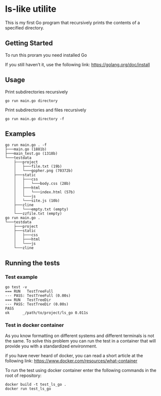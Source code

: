 # ls-like utilite

This is my first Go program that recursively prints the contents of a specified directory.


## Getting Started

To run this proram you need installed Go

If you still haven’t it, use the following link: 
https://golang.org/doc/install

## Usage
Print subdirectories recursively
```
go run main.go directory 
```
Print subdirectories and files recursively
```
go run main.go directory -f
```

## Examples
```
go run main.go . -f
├───main.go (1881b)
├───main_test.go (1318b)
└───testdata
    ├───project
    │   ├───file.txt (19b)
    │   └───gopher.png (70372b)
    ├───static
    │   ├───css
    │   │   └───body.css (28b)
    │   ├───html
    │   │   └───index.html (57b)
    │   └───js
    │   └───site.js (10b)
    ├───zline
    │   └───empty.txt (empty)
    └───zzfile.txt (empty)
go run main.go .
└───testdata
    ├───project
    ├───static
    │   ├───css
    │   ├───html
    │   └───js
    └───zline
  ```
  
  ## Running the tests
  
  ### Test example
  
  ```
go test -v
=== RUN   TestTreeFull
--- PASS: TestTreeFull (0.00s)
=== RUN   TestTreeDir
--- PASS: TestTreeDir (0.00s)
PASS
ok  	_/path/to/project/ls_go	0.011s
```

### Test in docker container

As you know formatting on different systems and different terminals is not the same.
To solve this problem you can run the test in a container that will provide you with a standardized environment.

if you have never heard of docker, you can read a short article at the following link:
https://www.docker.com/resources/what-container

To run the test using docker container enter the following commands in the root of repository:
```
docker build -t test_ls_go .
docker run test_ls_go
```

